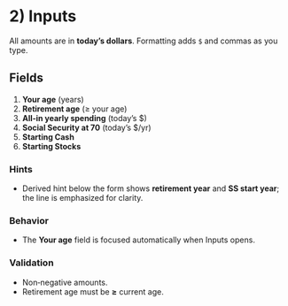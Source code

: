 # 2) Inputs

All amounts are in **today’s dollars**. Formatting adds `$` and commas as you type.

## Fields
1. **Your age** (years)  
2. **Retirement age** (≥ your age)  
3. **All‑in yearly spending** (today’s $)  
4. **Social Security at 70** (today’s $/yr)  
5. **Starting Cash**  
6. **Starting Stocks**  

### Hints
- Derived hint below the form shows **retirement year** and **SS start year**; the line is emphasized for clarity.

### Behavior
- The **Your age** field is focused automatically when Inputs opens.

### Validation
- Non‑negative amounts.  
- Retirement age must be **≥** current age.
